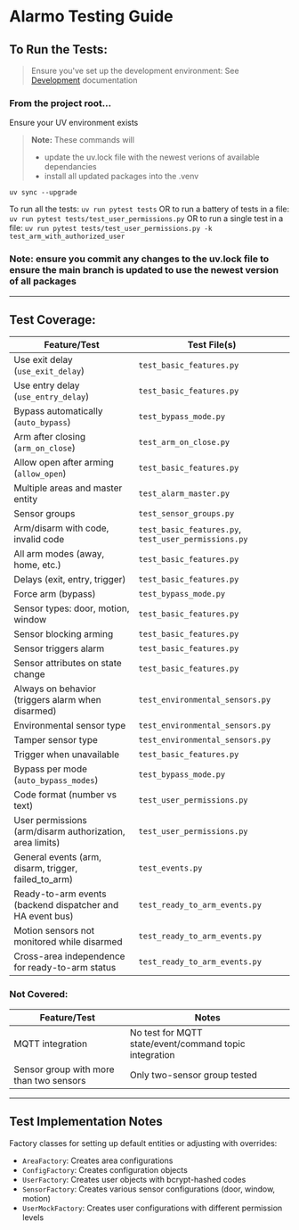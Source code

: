 # Alarmo Testing Guide
## To Run the Tests:
> Ensure you've set up the development environment: See [Development](../DEVELOPMENT.md) documentation

### From the project root...

Ensure your UV environment exists
> **Note:** These commands will 
> - update the uv.lock file with the newest verions of available dependancies
> - install all updated packages into the .venv

```uv sync --upgrade```

To run all the tests:
```uv run pytest tests```
OR to run a battery of tests in a file:
```uv run pytest tests/test_user_permissions.py```
OR to run a single test in a file:
```uv run pytest tests/test_user_permissions.py -k test_arm_with_authorized_user```

### **Note:** ensure you commit any changes to the uv.lock file to ensure the main branch is updated to use the newest version of all packages
---

## **Test Coverage:**

| Feature/Test                                              | Test File(s)                                         |
| --------------------------------------------------------- | ---------------------------------------------------- |
| Use exit delay (`use_exit_delay`)                         | `test_basic_features.py`                             |
| Use entry delay (`use_entry_delay`)                       | `test_basic_features.py`                             |
| Bypass automatically (`auto_bypass`)                      | `test_bypass_mode.py`                                |
| Arm after closing (`arm_on_close`)                        | `test_arm_on_close.py`                               |
| Allow open after arming (`allow_open`)                    | `test_basic_features.py`                             |
| Multiple areas and master entity                          | `test_alarm_master.py`                               |
| Sensor groups                                             | `test_sensor_groups.py`                              |
| Arm/disarm with code, invalid code                        | `test_basic_features.py`, `test_user_permissions.py` |
| All arm modes (away, home, etc.)                          | `test_basic_features.py`                             |
| Delays (exit, entry, trigger)                             | `test_basic_features.py`                             |
| Force arm (bypass)                                        | `test_bypass_mode.py`                                |
| Sensor types: door, motion, window                        | `test_basic_features.py`                             |
| Sensor blocking arming                                    | `test_basic_features.py`                             |
| Sensor triggers alarm                                     | `test_basic_features.py`                             |
| Sensor attributes on state change                         | `test_basic_features.py`                             |
| Always on behavior (triggers alarm when disarmed)         | `test_environmental_sensors.py`                      |
| Environmental sensor type                                 | `test_environmental_sensors.py`                      |
| Tamper sensor type                                        | `test_environmental_sensors.py`                      |
| Trigger when unavailable                                  | `test_basic_features.py`                             |
| Bypass per mode (`auto_bypass_modes`)                     | `test_bypass_mode.py`                                |
| Code format (number vs text)                              | `test_user_permissions.py`                           |
| User permissions (arm/disarm authorization, area limits)  | `test_user_permissions.py`                           |
| General events (arm, disarm, trigger, failed_to_arm)      | `test_events.py`                                     |
| Ready-to-arm events (backend dispatcher and HA event bus) | `test_ready_to_arm_events.py`                        |
| Motion sensors not monitored while disarmed               | `test_ready_to_arm_events.py`                        |
| Cross-area independence for ready-to-arm status           | `test_ready_to_arm_events.py`                        |

### **Not Covered:**

| Feature/Test                            | Notes                                                  |
| --------------------------------------- | ------------------------------------------------------ |
| MQTT integration                        | No test for MQTT state/event/command topic integration |
| Sensor group with more than two sensors | Only two-sensor group tested                           |

---

## **Test Implementation Notes**

Factory classes for setting up default entities or adjusting with overrides:
   - `AreaFactory`: Creates area configurations
   - `ConfigFactory`: Creates configuration objects
   - `UserFactory`: Creates user objects with bcrypt-hashed codes
   - `SensorFactory`: Creates various sensor configurations (door, window, motion)
   - `UserMockFactory`: Creates user configurations with different permission levels
